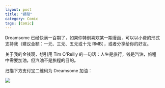 ```yaml
---
layout: post
title: "捐赠"
category: Comic
tags: [Comic]
---
```



Dreamsome 已经快满一百期了，如果你特别喜欢某一期漫画，可以以小费的形式支持我（建议金额：一元、三元、五元或十元 RMB），或者分享给你的好友。

关于我的金钱观，想引用 Tim O'Reilly 的一句话：人生是旅行，钱是汽油，旅程中需要加油，但汽油不是旅程的目的。

扫描下方支付宝二维码为 Dreamsome 加油：

![](http://ww4.sinaimg.cn/mw690/534218ffjw1esbmsw8830j216y16yn3n.jpg)









